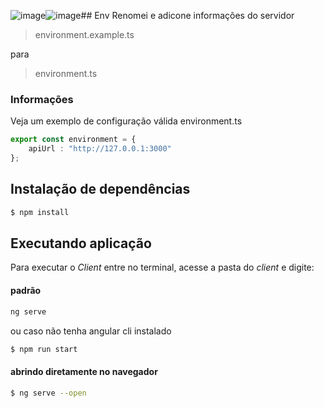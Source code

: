 ![image](https://github.com/frede122/teste-dbf/assets/14980935/d5eb2766-b5f7-4cfe-8e71-97dc0fb2c7d9)![image](https://github.com/frede122/teste-dbf/assets/14980935/d16f758c-7c80-4ae9-975d-441e9a5f30a9)## Env
Renomei e adicone informações do servidor
> environment.example.ts

para

> environment.ts

### Informações
Veja um exemplo de configuração válida environment.ts
``` typescript
export const environment = {
    apiUrl : "http://127.0.0.1:3000"
};
```
## Instalação de dependências

```bash
$ npm install
```

## Executando aplicação
Para executar o _Client_ entre no terminal, acesse a pasta do _client_ e digite:

#### padrão
```bash
ng serve
```
ou caso não tenha angular cli instalado
```bash
$ npm run start
```

#### abrindo diretamente no navegador
```bash
$ ng serve --open
```



